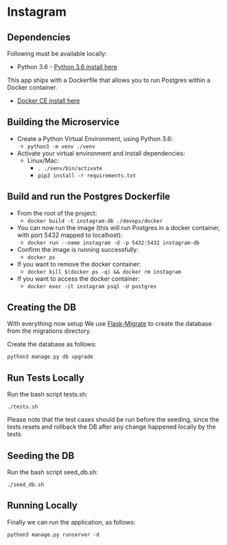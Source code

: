 # Instagram

## Dependencies
Following must be available locally:

* Python 3.6 - [Python 3.6 install here](https://www.python.org/downloads/)

This app ships with a Dockerfile that allows you to run Postgres within a Docker container. 
* [Docker CE install here](https://www.docker.com/community-edition#/download)

## Building the Microservice

* Create a Python Virtual Environment, using Python 3.6:
    * ```python3 -m venv ./venv```
* Activate your virtual environment and install dependencies:
    * Linux/Mac:
        * ```. ./venv/bin/activate```
        * ```pip3 install -r requirements.txt```
        
## Build and run the Postgres Dockerfile 

* From the root of the project:
    * ```docker build -t instagram-db ./devops/docker```
* You can now run the image (this will run Postgres in a docker container, with port 5432 mapped to localhost):
    * ```docker run --name instagram -d -p 5432:5432 instagram-db```
* Confirm the image is running successfully:
    * ```docker ps```
* If you want to remove the docker container:
    * ```docker kill $(docker ps -q) && docker rm instagram```
* If you want to access the docker container:
    * ```docker exec -it instagram psql -U postgres```


## Creating the DB
With everything now setup We use [Flask-Migrate](https://flask-migrate.readthedocs.io/en/latest/) to create the database from the migrations directory.

Create the database as follows:
```
python3 manage.py db upgrade
```

## Run Tests Locally
Run the bash script tests.sh:
```
./tests.sh
```
Please note that the test cases should be run before the seeding,
since the tests resets and rollback the DB after any change happened locally by the tests.

## Seeding the DB
Run the bash script seed_db.sh:
```
./seed_db.sh
```

## Running Locally
Finally we can run the application, as follows:

```
python3 manage.py runserver -d
```
